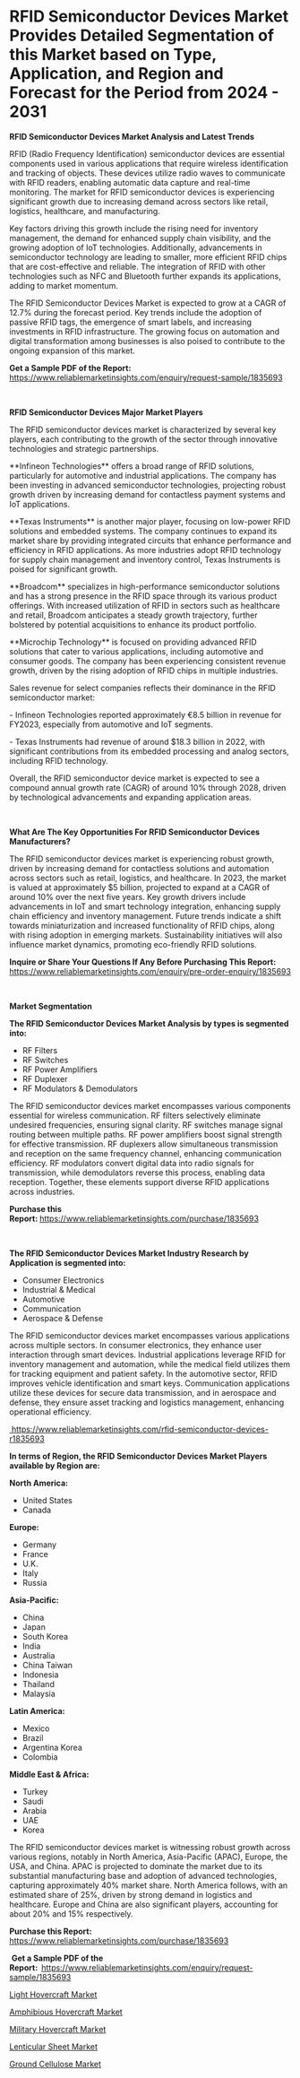 <p><h1>RFID Semiconductor Devices Market Provides Detailed Segmentation of this Market based on Type, Application, and Region and Forecast for the Period from 2024 - 2031</h1></p><p><strong>RFID Semiconductor Devices Market Analysis and Latest Trends</strong></p>
<p><p>RFID (Radio Frequency Identification) semiconductor devices are essential components used in various applications that require wireless identification and tracking of objects. These devices utilize radio waves to communicate with RFID readers, enabling automatic data capture and real-time monitoring. The market for RFID semiconductor devices is experiencing significant growth due to increasing demand across sectors like retail, logistics, healthcare, and manufacturing. </p><p>Key factors driving this growth include the rising need for inventory management, the demand for enhanced supply chain visibility, and the growing adoption of IoT technologies. Additionally, advancements in semiconductor technology are leading to smaller, more efficient RFID chips that are cost-effective and reliable. The integration of RFID with other technologies such as NFC and Bluetooth further expands its applications, adding to market momentum.</p><p>The RFID Semiconductor Devices Market is expected to grow at a CAGR of 12.7% during the forecast period. Key trends include the adoption of passive RFID tags, the emergence of smart labels, and increasing investments in RFID infrastructure. The growing focus on automation and digital transformation among businesses is also poised to contribute to the ongoing expansion of this market.</p></p>
<p><strong>Get a Sample PDF of the Report:&nbsp;</strong> <a href="https://www.reliablemarketinsights.com/enquiry/request-sample/1835693?utm_campaign=1622&utm_medium=2&utm_source=Github&utm_content=ia&utm_term=16102024&utm_id=rfid-semiconductor-devices">https://www.reliablemarketinsights.com/enquiry/request-sample/1835693</a></p>
<p>&nbsp;</p>
<p><strong>RFID Semiconductor Devices Major Market Players</strong></p>
<p><p>The RFID semiconductor devices market is characterized by several key players, each contributing to the growth of the sector through innovative technologies and strategic partnerships. </p><p>**Infineon Technologies** offers a broad range of RFID solutions, particularly for automotive and industrial applications. The company has been investing in advanced semiconductor technologies, projecting robust growth driven by increasing demand for contactless payment systems and IoT applications. </p><p>**Texas Instruments** is another major player, focusing on low-power RFID solutions and embedded systems. The company continues to expand its market share by providing integrated circuits that enhance performance and efficiency in RFID applications. As more industries adopt RFID technology for supply chain management and inventory control, Texas Instruments is poised for significant growth.</p><p>**Broadcom** specializes in high-performance semiconductor solutions and has a strong presence in the RFID space through its various product offerings. With increased utilization of RFID in sectors such as healthcare and retail, Broadcom anticipates a steady growth trajectory, further bolstered by potential acquisitions to enhance its product portfolio.</p><p>**Microchip Technology** is focused on providing advanced RFID solutions that cater to various applications, including automotive and consumer goods. The company has been experiencing consistent revenue growth, driven by the rising adoption of RFID chips in multiple industries.</p><p>Sales revenue for select companies reflects their dominance in the RFID semiconductor market: </p><p>- Infineon Technologies reported approximately €8.5 billion in revenue for FY2023, especially from automotive and IoT segments.</p><p>- Texas Instruments had revenue of around $18.3 billion in 2022, with significant contributions from its embedded processing and analog sectors, including RFID technology.</p><p>  </p><p>Overall, the RFID semiconductor device market is expected to see a compound annual growth rate (CAGR) of around 10% through 2028, driven by technological advancements and expanding application areas.</p></p>
<p>&nbsp;</p>
<p><strong>What Are The Key Opportunities For RFID Semiconductor Devices Manufacturers?</strong></p>
<p><p>The RFID semiconductor devices market is experiencing robust growth, driven by increasing demand for contactless solutions and automation across sectors such as retail, logistics, and healthcare. In 2023, the market is valued at approximately $5 billion, projected to expand at a CAGR of around 10% over the next five years. Key growth drivers include advancements in IoT and smart technology integration, enhancing supply chain efficiency and inventory management. Future trends indicate a shift towards miniaturization and increased functionality of RFID chips, along with rising adoption in emerging markets. Sustainability initiatives will also influence market dynamics, promoting eco-friendly RFID solutions.</p></p>
<p><strong>Inquire or Share Your Questions If Any Before Purchasing This Report:</strong> <a href="https://www.reliablemarketinsights.com/enquiry/pre-order-enquiry/1835693?utm_campaign=1622&utm_medium=2&utm_source=Github&utm_content=ia&utm_term=16102024&utm_id=rfid-semiconductor-devices">https://www.reliablemarketinsights.com/enquiry/pre-order-enquiry/1835693</a></p>
<p>&nbsp;</p>
<p><strong>Market Segmentation</strong></p>
<p><strong>The RFID Semiconductor Devices Market Analysis by types is segmented into:</strong></p>
<p><ul><li>RF Filters</li><li>RF Switches</li><li>RF Power Amplifiers</li><li>RF Duplexer</li><li>RF Modulators & Demodulators</li></ul></p>
<p><p>The RFID semiconductor devices market encompasses various components essential for wireless communication. RF filters selectively eliminate undesired frequencies, ensuring signal clarity. RF switches manage signal routing between multiple paths. RF power amplifiers boost signal strength for effective transmission. RF duplexers allow simultaneous transmission and reception on the same frequency channel, enhancing communication efficiency. RF modulators convert digital data into radio signals for transmission, while demodulators reverse this process, enabling data reception. Together, these elements support diverse RFID applications across industries.</p></p>
<p><strong>Purchase this Report:&nbsp;</strong><a href="https://www.reliablemarketinsights.com/purchase/1835693?utm_campaign=1622&utm_medium=2&utm_source=Github&utm_content=ia&utm_term=16102024&utm_id=rfid-semiconductor-devices">https://www.reliablemarketinsights.com/purchase/1835693</a></p>
<p>&nbsp;</p>
<p><strong>The RFID Semiconductor Devices Market Industry Research by Application is segmented into:</strong></p>
<p><ul><li>Consumer Electronics</li><li>Industrial & Medical</li><li>Automotive</li><li>Communication</li><li>Aerospace & Defense</li></ul></p>
<p><p>The RFID semiconductor devices market encompasses various applications across multiple sectors. In consumer electronics, they enhance user interaction through smart devices. Industrial applications leverage RFID for inventory management and automation, while the medical field utilizes them for tracking equipment and patient safety. In the automotive sector, RFID improves vehicle identification and smart keys. Communication applications utilize these devices for secure data transmission, and in aerospace and defense, they ensure asset tracking and logistics management, enhancing operational efficiency.</p></p>
<p><a href="https://www.reliablemarketinsights.com/rfid-semiconductor-devices-r1835693?utm_campaign=1622&utm_medium=2&utm_source=Github&utm_content=ia&utm_term=16102024&utm_id=rfid-semiconductor-devices">&nbsp;https://www.reliablemarketinsights.com/rfid-semiconductor-devices-r1835693</a></p>
<p><strong>In terms of Region, the RFID Semiconductor Devices Market Players available by Region are:</strong></p>
<p>
    <p> <strong> North America: </strong>
        <ul>
            <li>United States</li>
            <li>Canada</li>
        </ul>
        </p> 
    <p> <strong> Europe: </strong>
        <ul>
            <li>Germany</li>
            <li>France</li>
            <li>U.K.</li>
            <li>Italy</li>
            <li>Russia</li>
        </ul>
        </p> 
    <p> <strong> Asia-Pacific: </strong>
        <ul>
            <li>China</li>
            <li>Japan</li>
            <li>South Korea</li>
            <li>India</li>
            <li>Australia</li>
            <li>China Taiwan</li>
            <li>Indonesia</li>
            <li>Thailand</li>
            <li>Malaysia</li>
        </ul>
        </p> 
    <p> <strong> Latin America: </strong>
        <ul>
            <li>Mexico</li>
            <li>Brazil</li>
            <li>Argentina Korea</li>
            <li>Colombia</li>
        </ul>
        </p> 
    <p> <strong> Middle East & Africa: </strong>
        <ul>
            <li>Turkey</li>
            <li>Saudi</li>
            <li>Arabia</li>
            <li>UAE</li>
            <li>Korea</li>
        </ul>
    </p>
    </p>
<p><p>The RFID semiconductor devices market is witnessing robust growth across various regions, notably in North America, Asia-Pacific (APAC), Europe, the USA, and China. APAC is projected to dominate the market due to its substantial manufacturing base and adoption of advanced technologies, capturing approximately 40% market share. North America follows, with an estimated share of 25%, driven by strong demand in logistics and healthcare. Europe and China are also significant players, accounting for about 20% and 15% respectively.</p></p>
<p><strong>Purchase this Report: </strong><a href="https://www.reliablemarketinsights.com/purchase/1835693?utm_campaign=1622&utm_medium=2&utm_source=Github&utm_content=ia&utm_term=16102024&utm_id=rfid-semiconductor-devices">https://www.reliablemarketinsights.com/purchase/1835693</a></p>
<p>&nbsp;<strong>Get a Sample PDF of the Report:&nbsp;&nbsp;</strong><a href="https://www.reliablemarketinsights.com/enquiry/request-sample/1835693?utm_campaign=1622&utm_medium=2&utm_source=Github&utm_content=ia&utm_term=16102024&utm_id=rfid-semiconductor-devices">https://www.reliablemarketinsights.com/enquiry/request-sample/1835693</a></p>
<p><strong></strong></p>
<p><p><a href="https://www.linkedin.com/pulse/evolution-light-hovercraft-market-key-shifts-from-2024-2031-i1zgf?utm_campaign=1622&utm_medium=2&utm_source=Github&utm_content=ia&utm_term=16102024&utm_id=rfid-semiconductor-devices">Light Hovercraft Market</a></p><p><a href="https://www.linkedin.com/pulse/amphibious-hovercraft-market-trends-focusing-insight-forecast-9jbuf?utm_campaign=1622&utm_medium=2&utm_source=Github&utm_content=ia&utm_term=16102024&utm_id=rfid-semiconductor-devices">Amphibious Hovercraft Market</a></p><p><a href="https://www.linkedin.com/pulse/mapping-military-hovercraft-market-trends-challenges-breakthroughs-zeoif?utm_campaign=1622&utm_medium=2&utm_source=Github&utm_content=ia&utm_term=16102024&utm_id=rfid-semiconductor-devices">Military Hovercraft Market</a></p><p><a href="https://www.linkedin.com/pulse/exploring-lenticular-sheet-market-strategic-insights-growth-csyac?utm_campaign=1622&utm_medium=2&utm_source=Github&utm_content=ia&utm_term=16102024&utm_id=rfid-semiconductor-devices">Lenticular Sheet Market</a></p><p><a href="https://www.linkedin.com/pulse/future-trends-global-ground-cellulose-market-insights-analysis-lrunc?utm_campaign=1622&utm_medium=2&utm_source=Github&utm_content=ia&utm_term=16102024&utm_id=rfid-semiconductor-devices">Ground Cellulose Market</a></p></p>